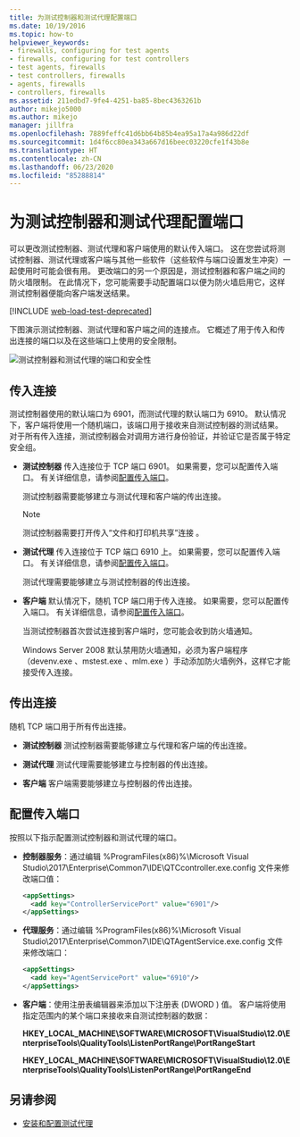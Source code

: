 ```yaml
---
title: 为测试控制器和测试代理配置端口
ms.date: 10/19/2016
ms.topic: how-to
helpviewer_keywords:
- firewalls, configuring for test agents
- firewalls, configuring for test controllers
- test agents, firewalls
- test controllers, firewalls
- agents, firewalls
- controllers, firewalls
ms.assetid: 211edbd7-9fe4-4251-ba85-8bec4363261b
author: mikejo5000
ms.author: mikejo
manager: jillfra
ms.openlocfilehash: 7889feffc41d6bb64b85b4ea95a17a4a986d22df
ms.sourcegitcommit: 1d4f6cc80ea343a667d16beec03220cfe1f43b8e
ms.translationtype: HT
ms.contentlocale: zh-CN
ms.lasthandoff: 06/23/2020
ms.locfileid: "85288814"
---
```

# <a name="configure-ports-for-test-controllers-and-test-agents"></a>为测试控制器和测试代理配置端口

可以更改测试控制器、测试代理和客户端使用的默认传入端口。 这在您尝试将测试控制器、测试代理或客户端与其他一些软件（这些软件与端口设置发生冲突）一起使用时可能会很有用。 更改端口的另一个原因是，测试控制器和客户端之间的防火墙限制。 在此情况下，您可能需要手动配置端口以便为防火墙启用它，这样测试控制器便能向客户端发送结果。

[!INCLUDE [web-load-test-deprecated](includes/web-load-test-deprecated.md)]

下图演示测试控制器、测试代理和客户端之间的连接点。 它概述了用于传入和传出连接的端口以及在这些端口上使用的安全限制。

![测试控制器和测试代理的端口和安全性](../test/media/test-controller-agent-firewall.png)

## <a name="incoming-connections"></a>传入连接

测试控制器使用的默认端口为 6901，而测试代理的默认端口为 6910。 默认情况下，客户端将使用一个随机端口，该端口用于接收来自测试控制器的测试结果。 对于所有传入连接，测试控制器会对调用方进行身份验证，并验证它是否属于特定安全组。

- **测试控制器** 传入连接位于 TCP 端口 6901。 如果需要，您可以配置传入端口。 有关详细信息，请参阅[配置传入端口](#configure-the-incoming-ports)。

    测试控制器需要能够建立与测试代理和客户端的传出连接。

    > [!NOTE]
    > 测试控制器需要打开传入“文件和打印机共享”连接  。

- **测试代理** 传入连接位于 TCP 端口 6910 上。 如果需要，您可以配置传入端口。 有关详细信息，请参阅[配置传入端口](#configure-the-incoming-ports)。

   测试代理需要能够建立与测试控制器的传出连接。

- **客户端** 默认情况下，随机 TCP 端口用于传入连接。 如果需要，您可以配置传入端口。 有关详细信息，请参阅[配置传入端口](#configure-the-incoming-ports)。

   当测试控制器首次尝试连接到客户端时，您可能会收到防火墙通知。

   Windows Server 2008 默认禁用防火墙通知，必须为客户端程序（devenv.exe  、mstest.exe  、mlm.exe  ）手动添加防火墙例外，这样它才能接受传入连接。

## <a name="outgoing-connections"></a>传出连接

随机 TCP 端口用于所有传出连接。

- **测试控制器** 测试控制器需要能够建立与代理和客户端的传出连接。

- **测试代理** 测试代理需要能够建立与控制器的传出连接。

- **客户端** 客户端需要能够建立与控制器的传出连接。

## <a name="configure-the-incoming-ports"></a>配置传入端口

按照以下指示配置测试控制器和测试代理的端口。

- **控制器服务**：通过编辑 %ProgramFiles(x86)%\Microsoft Visual Studio\2017\Enterprise\Common7\IDE\QTCcontroller.exe.config  文件来修改端口值：

    ```xml
    <appSettings>
      <add key="ControllerServicePort" value="6901"/>
    </appSettings>
    ```

- **代理服务**：通过编辑 %ProgramFiles(x86)%\Microsoft Visual Studio\2017\Enterprise\Common7\IDE\QTAgentService.exe.config  文件来修改端口：

    ```xml
    <appSettings>
      <add key="AgentServicePort" value="6910"/>
    </appSettings>
    ```

- **客户端**：使用注册表编辑器来添加以下注册表 (DWORD  ) 值。 客户端将使用指定范围内的某个端口来接收来自测试控制器的数据：

     **HKEY_LOCAL_MACHINE\SOFTWARE\MICROSOFT\VisualStudio\12.0\EnterpriseTools\QualityTools\ListenPortRange\PortRangeStart**

     **HKEY_LOCAL_MACHINE\SOFTWARE\MICROSOFT\VisualStudio\12.0\EnterpriseTools\QualityTools\ListenPortRange\PortRangeEnd**

## <a name="see-also"></a>另请参阅

- [安装和配置测试代理](../test/lab-management/install-configure-test-agents.md)

